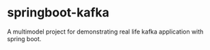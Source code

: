 # springboot-kafka
A multimodel project for demonstrating real life kafka application with spring boot.
